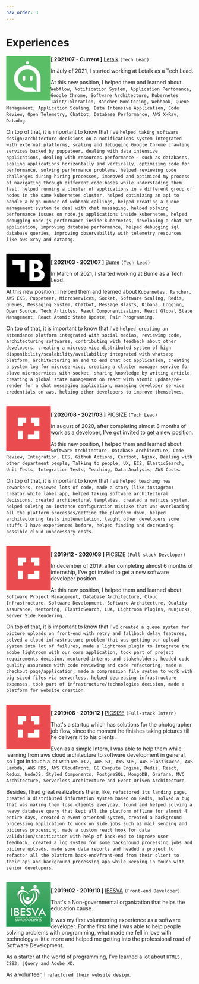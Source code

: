 ```yaml
---
nav_order: 3
---
```


# Experiences

<img src="../assets/experiences/letalk.jpg" align="left" width="120">

**[ 2021/07 - Current ]** [Letalk](https://letalk.com.br) ``(Tech Lead)``

In July of 2021, I started working at Letalk as a Tech Lead.

At this new position, I helped them and learned about `Webflow, Notification System, Application Perfomance, Google Chrome, Software Architecture, Kubernetes Taint/Toleration, Rancher Monitoring, Webhook, Queue Management, Application Scaling, Data Intensive Application, Code Review, Open Telemetry, Chatbot, Database Performance, AWS X-Ray, Datadog`.

On top of that, it is important to know that I've `helped taking software design/architecture decisions on a notifications system integrated with external platforms, scaling and debugging Google Chrome crawling services backed by puppeteer, dealing with data intensive applications, dealing with resources performance - such as databases, scaling applications horizontally and vertically, optimizing code for performance, solving performance problems, helped reviewing code challenges during hiring processes, improved and optimized my process of navigating through different code bases while understading them fast, helped running a cluster of applications in a different group of nodes in the same kubernetes cluster, helped optimizing an api to handle a high number of webhook callings, helped creating a queue management system to deal with chat messaging, helped solving performance issues on node.js applications inside kubernetes, helped debugging node.js performance inside kubernetes, developing a chat bot application, improving database performance, helped debugging sql database queries, improving observability with telemetry resources like aws-xray and datadog`.

<br />

<img src="../assets/experiences/bume.png" align="left" width="120">

**[ 2021/03 - 2021/07 ]** [Bume](https://bume.com) ``(Tech Lead)``

In March of 2021, I started working at Bume as a Tech Lead.

At this new position, I helped them and learned about `Kubernetes, Rancher, AWS EKS, Puppeteer, Microservices, Socket, Software Scaling, Redis, Queues, Messaging System, Chatbot, Message Blasts, Kibana, Logging, Open Source, Tech Articles, React Componentization, React Global State Management, React Atomic State Update, Pair Programming`.

On top of that, it is important to know that I've `helped creating an attendance platform integrated with social medias, reviewing code, architecturing softwares, contributing with feedback about other developers, creating a microservice distributed system of high disponibility/scalability/availability integrated with whatsapp platform, architecturing an end to end chat bot application, creating a system log for microservice, creating a cluster manager service for slave microservices with socket, sharing knowledge by writing article, creating a global state management on react with atomic update/re-render for a chat messaging application, managing developer service credentials on aws, helping other developers to improve themselves`.

<br />

<img src="../assets/experiences/picsize.jpg" align="left" width="120">

**[ 2020/08 - 2021/03 ]** [PICSIZE](https://picsize.com.br) ``(Tech Lead)``

In august of 2020, after completing almost 8 months of work as a developer, I've got invited to get a new position.

At this new position, I helped them and learned about `Software Architecture, Database Architecture, Code Review, Integration, ECS, Github Actions, Certbot, Nginx, Dealing with other department people, Talking to people, UX, EC2, ElasticSearch, Unit Tests, Integration Tests, Teaching, Data Analysis, AWS Costs`.

On top of that, it is important to know that I've `helped teaching new coworkers, reviewed lots of code, made a story (like instagram) creator white label app, helped taking software architectural decisions, created architectural templates, created a metrics system, helped solving an instance configuration mistake that was overloading all the platform processes/getting the platform down, helped architecturing tests implementation, taught other developers some stuffs I have experienced before, helped finding and decreasing possible cloud unnecessary costs`.

<br />

<img src="../assets/experiences/picsize.jpg" align="left" width="120">

**[ 2019/12 - 2020/08 ]** [PICSIZE](https://picsize.com.br) ``(Full-stack Developer)``

In december of 2019, after completing almost 6 months of internship, I've got invited to get a new software developer position.

At this new position, I helped them and learned about `Software Project Management, Database Architecture, Cloud Infrastructure, Software Development, Software Architecture, Quality Assurance, Mentoring, ElasticSearch, LUA, Lightroom Plugins, Nunjucks, Server Side Rendering`.

On top of that, it is important to know that I've `created a queue system for picture uploads on front-end with retry and fallback delay features, solved a cloud infrastructure problem that was getting our upload system into lot of failures, made a lightroom plugin to integrate the adobe lightroom with our core application, took part of project requirements decision, mentored interns and stakeholders, headed code quality assurance with code reviewing and code refactoring, made a checkout page/application, made a compression file system to work with big sized files via serverless, helped decreasing infrastructure expenses, took part of infrastructure/technologies decision, made a platform for website creation`.

<br />

<img src="../assets/experiences/picsize.jpg" align="left" width="120">

**[ 2019/06 - 2019/12 ]** [PICSIZE](https://picsize.com.br) ``(Full-stack Intern)``

That's a startup which has solutions for the photographer job flow, since the moment he finishes taking pictures till he delivers it to his clients. 

Even as a simple Intern, I was able to help them while learning from aws cloud architecture to software development in general, so I got in touch a lot with `AWS EC2, AWS S3, AWS SQS, AWS ElastiCache, AWS Lambda, AWS RDS, AWS CloudFront, GC Compute Engine, Redis, React, Redux, NodeJS, Styled Components, PostgreSQL, MongoDB, Grafana, MVC Architecture, Serverless Architecture and Event Driven Architecture`.

Besides, I had great realizations there, like, `refactored its landing page, created a distributed information system based on Redis, solved a bug that was making them lose clients everyday, found and helped solving a heavy database query that kept all the platform offline for almost 4 entire days, created a event oriented system, created a background processing application to work on side jobs such as mail sending and pictures processing, made a custom react hook for data validation/sanitization with help of back-end to improve user feedback, created a log system for some background processing jobs and picture uploads, made some data reports and headed a project to refactor all the platform back-end/front-end from their client to their api and background processing app while keeping in touch with senior developers`.

<br />

<img src="../assets/experiences/ibesva.jpeg" align="left" width="120">

**[ 2019/02 - 2019/10 ]** [IBESVA](https://ibesva.netlify.com) ``(Front-end Developer)``

That's a Non-governmental organization that helps the education cause.

It was my first volunteering experience as a software developer. For the first time I was able to help people solving problems with programming, what made me fell in love with technology a little more and helped me getting into the professional road of Software Development.

As a starter at the world of programming, I've learned a lot about `HTML5, CSS3, jQuery and Adobe XD`.

As a volunteer, I `refactored their website design`.
